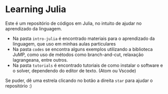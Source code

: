 # Learning Julia

Este é um repositório de códigos em Julia, no intuito de ajudar no aprendizado da linguagem.

- Na pasta `intro-julia`  é encontrado materiais para o aprendizado da linguagem, que uso em minhas aulas particulares
- Na pasta `codes` se encontra alguns exemplos utilizando a biblioteca JuMP, como uso de métodos como branch-and-cut, relaxação lagrangeana, entre outros.
- Na pasta ``tutorials`` é encontrado tutoriais de como instalar o software e o solver, dependendo do editor de texto. (Atom ou Vscode) 

Se puder, dê uma estrela clicando no botão a direita `star` para ajudar o repositório :) 



